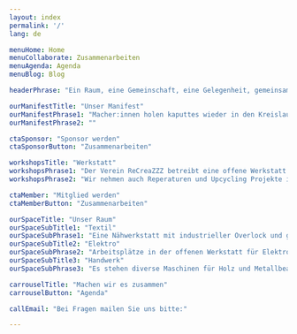 ```yaml
---
layout: index
permalink: '/'
lang: de

menuHome: Home
menuCollaborate: Zusammenarbeiten
menuAgenda: Agenda
menuBlog: Blog

headerPhrase: "Ein Raum, eine Gemeinschaft, eine Gelegenheit, gemeinsam neu zu kreieren, zu reparieren!"

ourManifestTitle: "Unser Manifest"
ourManifestPhrase1: "Macher:innen holen kaputtes wieder in den Kreislauf zurück. So verringern wir den ökologischen Fussabdruck der Dinge. Wertschätzung & Förderung des Bewusstseins für einen suffizienteren Lebensstil liegt uns am Herzen."
ourManifestPhrase2: ""

ctaSponsor: "Sponsor werden"
ctaSponsorButton: "Zusammenarbeiten"

workshopsTitle: "Werkstatt"
workshopsPhrase1: "Der Verein ReCreaZZZ betreibt eine offene Werkstatt für Reparaturen und Upcycling. Hier kannst Du mit Unterstützung von Fachpersonen deine Geräte und Kleider reparieren oder wiederverwerten."
workshopsPhrase2: "Wir nehmen auch Reperaturen und Upcycling Projekte in Auftrag, besonders gern gesehen sind jedoch die Besucher, die selbst loslegen- oder lernen wollen wie das geht. Zu den Öffnungszeiten stehen wir euch mit Tipps und Tricks zur Seite."

ctaMember: "Mitglied werden"
ctaMemberButton: "Zusammenarbeiten"

ourSpaceTitle: "Unser Raum"
ourSpaceSubTitle1: "Textil"
ourSpaceSubPhrase1: "Eine Nähwerkstatt mit industrieller Overlock und großem Materialpool."
ourSpaceSubTitle2: "Elektro"
ourSpaceSubPhrase2: "Arbeitsplätze in der offenen Werkstatt für Elektronik Arbeiten und Reparaturen."
ourSpaceSubTitle3: "Handwerk"
ourSpaceSubPhrase3: "Es stehen diverse Maschinen für Holz und Metallbearbeitung zur Verfügung."

carrouselTitle: "Machen wir es zusammen"
carrouselButton: "Agenda"

callEmail: "Bei Fragen mailen Sie uns bitte:"

---
```

